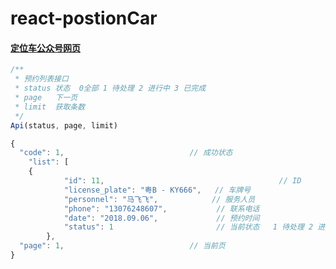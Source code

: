# react-postionCar
#### [定位车公众号网页](https://luzhanx.github.io/react-postionCar/#/)

```javascript
/**
 * 预约列表接口
 * status 状态  0全部 1 待处理 2 进行中 3 已完成
 * page   下一页
 * limit  获取条数
 */
Api(status, page, limit)

{
  "code": 1,                            // 成功状态
	"list": [
	{
			"id": 11,							            // ID
			"license_plate": "粤B - KY666",   // 车牌号
			"personnel": "马飞飞",            // 服务人员
			"phone": "13076248607",           // 联系电话
			"date": "2018.09.06",             // 预约时间
			"status": 1                       // 当前状态   1 待处理 2 进行中 3 已完成
		},
  "page": 1,                            // 当前页
}

```

